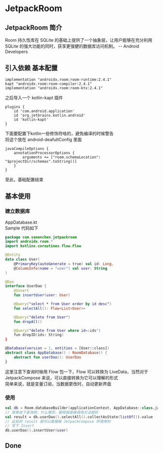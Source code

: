 # JetpackRoom 
## JetpackRoom 简介
Room 持久性库在 SQLite 的基础上提供了一个抽象层，让用户能够在充分利用 SQLite 的强大功能的同时，获享更强健的数据库访问机制。 -- Android Developers  
## 引入依赖 基本配置
``` Gradle
implementation "androidx.room:room-runtime:2.4.1"
kapt "androidx.room:room-compiler:2.4.1"
implementation "androidx.room:room-ktx:2.4.1"
```
之后导入一个 kotlin-kapt 插件
``` Gradle
plugins {
    id 'com.android.application'
    id 'org.jetbrains.kotlin.android'
    id 'kotlin-kapt'
}
```
下面要配置下kotlin一些修饰符啥的，避免编译的时候警告  
将这个放在 android-deafultConfig 里面  
``` Gradle
javaCompileOptions {
    annotationProcessorOptions {
        arguments += ["room.schemaLocation": "$projectDir/schemas".toString()]
    }
}
```
至此，基础配置结束
## 基本使用
### 建立数据库
AppDatabase.kt  
Sample 代码如下
``` kotlin
package com.sanenchen.jetpackroom
import androidx.room.*
import kotlinx.coroutines.flow.Flow

@Entity
data class User(
    @PrimaryKey(autoGenerate = true) val id: Long,
    @ColumnInfo(name = "user") val user: String
)

@Dao
interface UserDao {
    @Insert
    fun insertUser(user: User)

    @Query("select * from User order by id desc")
    fun selectAll(): Flow<List<User>>

    @Query("delete from User")
    fun dropAll()

    @Query("delete from User where id=:ids")
    fun dropID(ids: String)
}

@Database(version = 1, entities = [User::class])
abstract class AppDatabase() : RoomDatabase() {
    abstract fun userDao(): UserDao
}
```
这里注意下查询时候用 Flow 包一下，Flow 可以转换为 LiveData，当然对于 JetpackCompose 来说，可以直接转换为它可以理解的形式  
简单来说，就是变量订阅，当数据更改时，自动更新界面
### 使用
``` kotlin
val db = Room.databaseBuilder(applicationContext, AppDatabase::class.java, "database").allowMainThreadQueries().build()
// 简单说下查询吧，什么增添，删除就直接调用方法就好
val result = db.userDao().selectAll().collectAsState(listOf()).value
// 此处的 result 就可以直接被 JetpackCompose 所使用的
// 写下 Insert
db.userDao().insertUser(user)
```
## Done
